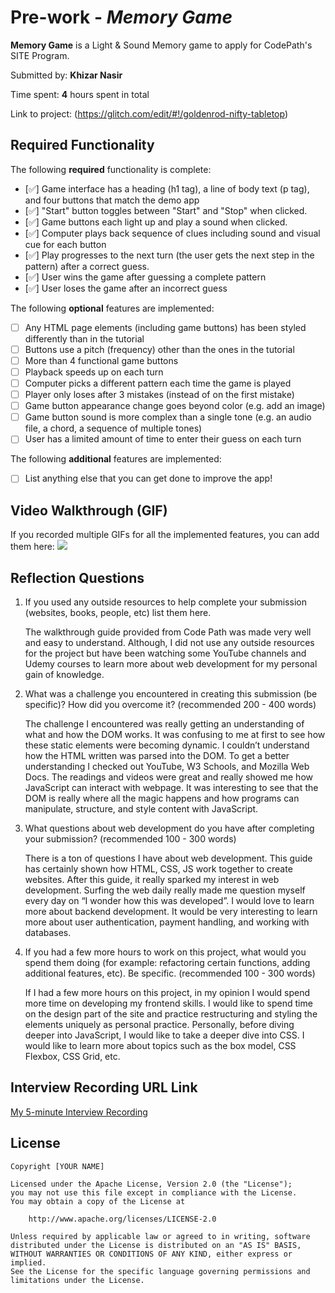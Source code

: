 # Pre-work - _Memory Game_

**Memory Game** is a Light & Sound Memory game to apply for CodePath's SITE Program.

Submitted by: **Khizar Nasir**

Time spent: **4** hours spent in total

Link to project: (https://glitch.com/edit/#!/goldenrod-nifty-tabletop)

## Required Functionality

The following **required** functionality is complete:

- [✅] Game interface has a heading (h1 tag), a line of body text (p tag), and four buttons that match the demo app
- [✅] "Start" button toggles between "Start" and "Stop" when clicked.
- [✅] Game buttons each light up and play a sound when clicked.
- [✅] Computer plays back sequence of clues including sound and visual cue for each button
- [✅] Play progresses to the next turn (the user gets the next step in the pattern) after a correct guess.
- [✅] User wins the game after guessing a complete pattern
- [✅] User loses the game after an incorrect guess

The following **optional** features are implemented:

- [ ] Any HTML page elements (including game buttons) has been styled differently than in the tutorial
- [ ] Buttons use a pitch (frequency) other than the ones in the tutorial
- [ ] More than 4 functional game buttons
- [ ] Playback speeds up on each turn
- [ ] Computer picks a different pattern each time the game is played
- [ ] Player only loses after 3 mistakes (instead of on the first mistake)
- [ ] Game button appearance change goes beyond color (e.g. add an image)
- [ ] Game button sound is more complex than a single tone (e.g. an audio file, a chord, a sequence of multiple tones)
- [ ] User has a limited amount of time to enter their guess on each turn

The following **additional** features are implemented:

- [ ] List anything else that you can get done to improve the app!

## Video Walkthrough (GIF)

If you recorded multiple GIFs for all the implemented features, you can add them here:
![](https://cdn.glitch.global/dc14a79d-1af9-4e10-b460-50e95fb466f4/ezgif.com-gif-maker.gif?v=1647296868273)

## Reflection Questions

1. If you used any outside resources to help complete your submission (websites, books, people, etc) list them here.

   The walkthrough guide provided from Code Path was made very well and easy to understand. Although, I did not use any outside resources      for the project but have been watching some YouTube channels and Udemy courses to learn more about web development for my personal gain      of knowledge.


2. What was a challenge you encountered in creating this submission (be specific)? How did you overcome it? (recommended 200 - 400 words)
   
   The challenge I encountered was really getting an understanding of what and how the DOM works. It was confusing to me at first to see how    these static elements were becoming dynamic. I couldn’t understand how the HTML written was parsed into the DOM. To get a better            understanding I checked out YouTube, W3 Schools, and Mozilla Web Docs. The readings and videos were great and really showed me how          JavaScript can interact with webpage. It was interesting to see that the DOM is really where all the magic happens and how programs can      manipulate, structure, and style content with JavaScript.


3. What questions about web development do you have after completing your submission? (recommended 100 - 300 words)
   
   There is a ton of questions I have about web development. This guide has certainly shown how HTML, CSS, JS work together to create          websites. After this guide, it really sparked my interest in web development. Surfing the web daily really made me question myself every    day on “I wonder how this was developed”. I would love to learn more about backend development. It would be very interesting to learn        more about user authentication, payment handling, and working with databases.


4. If you had a few more hours to work on this project, what would you spend them doing (for example: refactoring certain functions, adding    additional features, etc). Be specific. (recommended 100 - 300 words)
   
   If I had a few more hours on this project, in my opinion I would spend more time on developing my frontend skills. I would like to spend    time on the design part of the site and practice restructuring and styling the elements uniquely as personal practice. Personally, before    diving deeper into JavaScript, I would like to take a deeper dive into CSS. I would like to learn more about topics such as the box          model, CSS Flexbox, CSS Grid, etc.


## Interview Recording URL Link

[My 5-minute Interview Recording](your-link-here)

## License

    Copyright [YOUR NAME]

    Licensed under the Apache License, Version 2.0 (the "License");
    you may not use this file except in compliance with the License.
    You may obtain a copy of the License at

        http://www.apache.org/licenses/LICENSE-2.0

    Unless required by applicable law or agreed to in writing, software
    distributed under the License is distributed on an "AS IS" BASIS,
    WITHOUT WARRANTIES OR CONDITIONS OF ANY KIND, either express or implied.
    See the License for the specific language governing permissions and
    limitations under the License.
